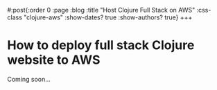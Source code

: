 #:post{:order 0
       :page :blog
       :title "Host Clojure Full Stack on AWS"
       :css-class "clojure-aws"
       :show-dates? true
       :show-authors? true}
+++
# How to deploy full stack Clojure website to AWS

Coming soon...
